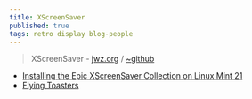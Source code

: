 ```yaml
---
title: XScreenSaver
published: true
tags: retro display blog-people
---
```

> XScreenSaver - [jwz.org](https://www.jwz.org/xscreensaver/) / [~github](https://github.com/Zygo/xscreensaver)

- [Installing the Epic XScreenSaver Collection on Linux Mint 21](https://thelinuxcode.com/install-xscreensaver-linux-mint/)
- [Flying Toasters](https://github.com/torunar/flying-toasters-xscreensaver?tab=readme-ov-file#flying-toasters)